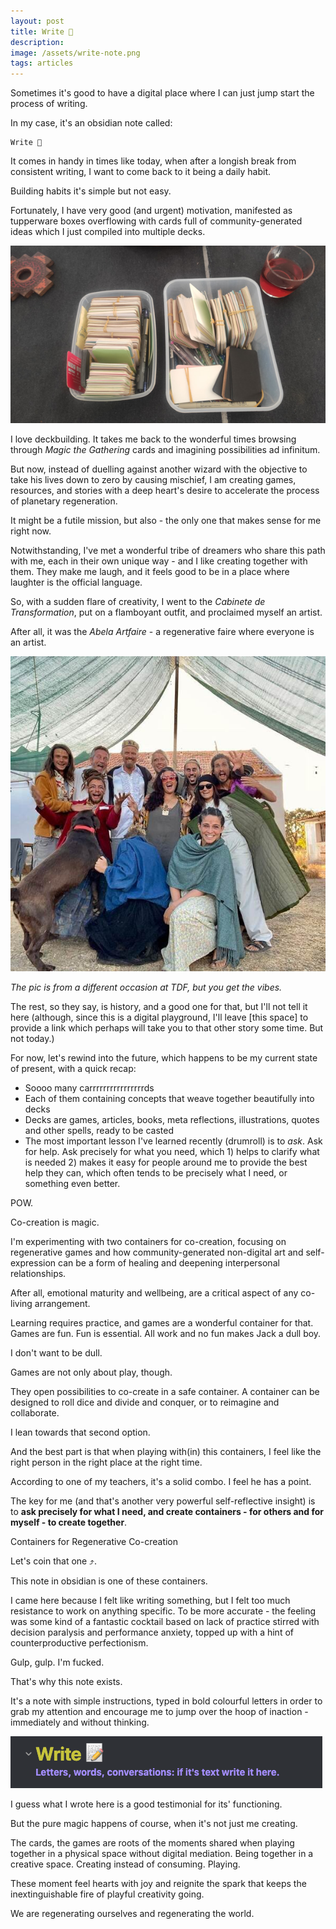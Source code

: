 ```yaml
---
layout: post
title: Write 📝
description:
image: /assets/write-note.png
tags: articles
---
```


Sometimes it's good to have a digital place where I can just jump start the process of writing.

In my case, it's an obsidian note called:

```
Write 📝
```

It comes in handy in times like today, when after a longish break from consistent writing, I want to come back to it being a daily habit.

Building habits it's simple but not easy.

Fortunately, I have very good (and urgent) motivation, manifested as tupperware boxes overflowing with cards full of community-generated ideas which I just compiled into multiple decks.

![Cards in Boxes](/assets/cards-in-boxes.jpg)

I love deckbuilding. It takes me back to the wonderful times browsing through *Magic the Gathering* cards and imagining possibilities ad infinitum.

But now, instead of duelling against another wizard with the objective to take his lives down to zero by causing mischief, I am creating games, resources, and stories with a deep heart's desire to accelerate the process of planetary regeneration.

It might be a futile mission, but also - the only one that makes sense for me right now.

Notwithstanding, I've met a wonderful tribe of dreamers who share this path with me, each in their own unique way - and I like creating together with them. They make me laugh, and it feels good to be in a place where laughter is the official language.

So, with a sudden flare of creativity, I went to the *Cabinete de Transformation*, put on a flamboyant outfit, and proclaimed myself an artist.

After all, it was the *Abela Artfaire* - a regenerative faire where everyone is an artist.

![Artists](/assets/tdf-cabinete-transformation.jpg)

*The pic is from a different occasion at TDF, but you get the vibes.*

The rest, so they say, is history, and a good one for that, but I'll not tell it here (although, since this is a digital playground, I'll leave [this space] to provide a link which perhaps will take you to that other story some time. But not today.)

For now, let's rewind into the future, which happens to be my current state of present, with a quick recap:

- Soooo many carrrrrrrrrrrrrrrrds
- Each of them containing concepts that weave together beautifully into decks
- Decks are games, articles, books, meta reflections, illustrations, quotes and other spells, ready to be casted
- The most important lesson I've learned recently (drumroll) is to *ask*. Ask for help. Ask precisely for what you need, which 1) helps to clarify what is needed 2) makes it easy for people around me to provide the best help they can, which often tends to be precisely what I need, or something even better.

POW.

Co-creation is magic.

I'm experimenting with two containers for co-creation, focusing on regenerative games and how community-generated non-digital art and self-expression can be a form of healing and deepening interpersonal relationships.

After all, emotional maturity and wellbeing, are a critical aspect of any co-living arrangement.

Learning requires practice, and games are a wonderful container for that. Games are fun. Fun is essential. All work and no fun makes Jack a dull boy.

I don't want to be dull.

Games are not only about play, though.

They open possibilities to co-create in a safe container. A container can be designed to roll dice and divide and conquer, or to reimagine and collaborate.

I lean towards that second option.

And the best part is that when playing with(in) this containers, I feel like the right person in the right place at the right time.

According to one of my teachers, it's a solid combo. I feel he has a point.

The key for me (and that's another very powerful self-reflective insight) is to **ask precisely for what I need, and create containers - for others and for myself - to create together**.

Containers for Regenerative Co-creation

Let's coin that one ⤴.

This note in obsidian is one of these containers.

I came here because I felt like writing something, but I felt too much resistance to work on anything specific. To be more accurate - the feeling was some kind of a fantastic cocktail based on lack of practice stirred with decision paralysis and performance anxiety, topped up with a hint of counterproductive perfectionism.

Gulp, gulp. I'm fucked.

That's why this note exists.

It's a note with simple instructions, typed in bold colourful letters in order to grab my attention and encourage me to jump over the hoop of inaction - immediately and without thinking.

![Write. Letters, Words, Conversations. If It is text write it here](/assets/write-note.png)

I guess what I wrote here is a good testimonial for its' functioning.

But the pure magic happens of course, when it's not just me creating.

The cards, the games are roots of the moments shared when playing together in a physical space without digital mediation. Being together in a creative space. Creating instead of consuming. Playing. 

These moment feel hearts with joy and reignite the spark that keeps the inextinguishable fire of playful creativity going. 

We are regenerating ourselves and regenerating the world.
